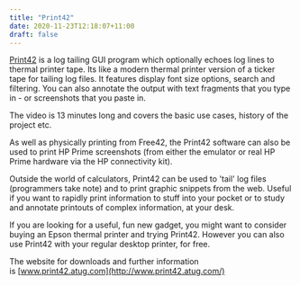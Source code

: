 ```yaml
---
title: "Print42"
date: 2020-11-23T12:18:07+11:00
draft: false
---
```


[Print42](http://www.print42.atug.com) is a log tailing GUI program which optionally echoes log lines to thermal printer tape. Its like a modern thermal printer version of a ticker tape for tailing log files. It features display font size options, search and filtering. You can also annotate the output with text fragments that you type in - or screenshots that you paste in. 

  
  
The video is 13 minutes long and covers the basic use cases, history of the project etc.  
  
As well as physically printing from Free42, the Print42 software can also be used to print HP Prime screenshots (from either the emulator or real HP Prime hardware via the HP connectivity kit).  
  
Outside the world of calculators, Print42 can be used to 'tail' log files (programmers take note) and to print graphic snippets from the web. Useful if you want to rapidly print information to stuff into your pocket or to study and annotate printouts of complex information, at your desk.  
  
If you are looking for a useful, fun new gadget, you might want to consider buying an Epson thermal printer and trying Print42. However you can also use Print42 with your regular desktop printer, for free.   
  
The website for downloads and further information is [www.print42.atug.com](http://www.print42.atug.com/)
